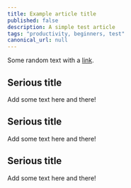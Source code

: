 ```yaml
---
title: Example article title
published: false
description: A simple test article
tags: "productivity, beginners, test"
canonical_url: null
---
```


Some random text with a [link](https://code.visualstudio.com).

## Serious title

Add some text here and there!


## Serious title

Add some text here and there!


## Serious title

Add some text here and there!

